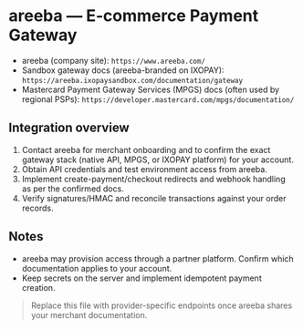 # areeba — E‑commerce Payment Gateway

- areeba (company site): `https://www.areeba.com/`
- Sandbox gateway docs (areeba-branded on IXOPAY): `https://areeba.ixopaysandbox.com/documentation/gateway`
- Mastercard Payment Gateway Services (MPGS) docs (often used by regional PSPs): `https://developer.mastercard.com/mpgs/documentation/`

## Integration overview
1. Contact areeba for merchant onboarding and to confirm the exact gateway stack (native API, MPGS, or IXOPAY platform) for your account.
2. Obtain API credentials and test environment access from areeba.
3. Implement create-payment/checkout redirects and webhook handling as per the confirmed docs.
4. Verify signatures/HMAC and reconcile transactions against your order records.

## Notes
- areeba may provision access through a partner platform. Confirm which documentation applies to your account.
- Keep secrets on the server and implement idempotent payment creation.

> Replace this file with provider-specific endpoints once areeba shares your merchant documentation.
